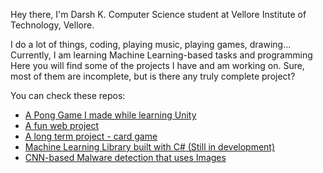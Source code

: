 Hey there, I'm Darsh K. Computer Science student at Vellore Institute of Technology, Vellore.

I do a lot of things, coding, playing music, playing games, drawing...
Currently, I am learning Machine Learning-based tasks and programming
Here you will find some of the projects I have and am working on. Sure, most of them are incomplete, but is there any truly complete project?

You can check these repos:

- [A Pong Game I made while learning Unity](https://github.com/DarshK35/DPong)
- [A fun web project](https://github.com/DarshK35/CV-Project)
- [A long term project - card game](https://github.com/DarshK35/Kalashnikov-Card-Game)
- [Machine Learning Library built with C# (Still in development)](https://github.com/DarshK35/ml-implementation-cs)
- [CNN-based Malware detection that uses Images](https://github.com/DarshK35/malware-detect-ml)
